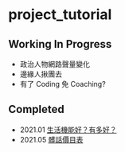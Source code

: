 # project_tutorial

## Working In Progress
- 政治人物網路聲量變化
- 邊緣人揪團去
- 有了 Coding 免 Coaching?

## Completed
- 2021.01 [生活機能好？有多好？](https://medium.com/ccclub/project-tutorial-how-convenient-is-here-51efda71a103)
- 2021.05 [髒話價目表](https://medium.com/ccclub/project-tutorial-swear-price-2d074f7a6751)
